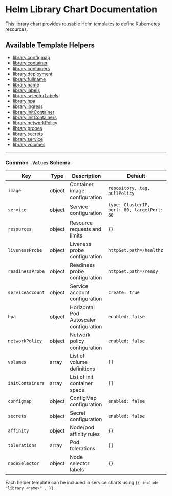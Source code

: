 # Helm Library Chart Documentation

This library chart provides reusable Helm templates to define Kubernetes resources.

## Available Template Helpers

- [library.configmap](templates/_docs/configmap.md)
- [library.container](templates/_docs/container.md)
- [library.containers](templates/_docs/containers.md)
- [library.deployment](templates/_docs/deployment.md)
- [library.fullname](templates/_docs/fullname.md)
- [library.name](templates/_docs/name.md)
- [library.labels](templates/_docs/labels.md)
- [library.selectorLabels](templates/_docs/selectorLabels.md)
- [library.hpa](templates/_docs/hpa.md)
- [library.ingress](templates/_docs/ingress.md)
- [library.initContainer](templates/_docs/initContainer.md)
- [library.initContainers](templates/_docs/initContainers.md)
- [library.networkPolicy](templates/_docs/networkPolicy.md)
- [library.probes](templates/_docs/probes.md)
- [library.secrets](templates/_docs/secrets.md)
- [library.service](templates/_docs/service.md)
- [library.volumes](templates/_docs/volumes.md)

---

### Common `.Values` Schema

| Key              | Type   | Description                             | Default                                     |
| ---------------- | ------ | --------------------------------------- | ------------------------------------------- |
| `image`          | object | Container image configuration           | `repository, tag, pullPolicy`               |
| `service`        | object | Service configuration                   | `type: ClusterIP, port: 80, targetPort: 80` |
| `resources`      | object | Resource requests and limits            | `{}`                                        |
| `livenessProbe`  | object | Liveness probe configuration            | `httpGet.path=/healthz`                     |
| `readinessProbe` | object | Readiness probe configuration           | `httpGet.path=/ready`                       |
| `serviceAccount` | object | Service account configuration           | `create: true`                              |
| `hpa`            | object | Horizontal Pod Autoscaler configuration | `enabled: false`                            |
| `networkPolicy`  | object | Network policy configuration            | `enabled: false`                            |
| `volumes`        | array  | List of volume definitions              | `[]`                                        |
| `initContainers` | array  | List of init container specs            | `[]`                                        |
| `configmap`      | object | ConfigMap configuration                 | `enabled: false`                            |
| `secrets`        | object | Secret configuration                    | `enabled: false`                            |
| `affinity`       | object | Node/pod affinity rules                 | `{}`                                        |
| `tolerations`    | array  | Pod tolerations                         | `[]`                                        |
| `nodeSelector`   | object | Node selector labels                    | `{}`                                        |

Each helper template can be included in service charts using `{{ include "library.<name>" . }}`.
